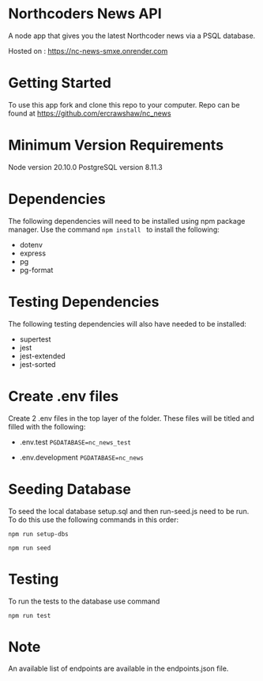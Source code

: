 # Northcoders News API

A node app that gives you the latest Northcoder news via a PSQL database.

Hosted on : https://nc-news-smxe.onrender.com

# Getting Started

To use this app fork and clone this repo to your computer. Repo can be found at https://github.com/ercrawshaw/nc_news

# Minimum Version Requirements

Node version 20.10.0
PostgreSQL version 8.11.3

# Dependencies

The following dependencies will need to be installed using npm package manager. Use the command ```npm install ``` to install the following:

* dotenv
* express
* pg
* pg-format

# Testing Dependencies

The following testing dependencies will also have needed to be installed:

* supertest
* jest
* jest-extended
* jest-sorted

# Create .env files

Create 2 .env files in the top layer of the folder. These files will be titled and filled with the following:

* .env.test
```PGDATABASE=nc_news_test```

* .env.development
```PGDATABASE=nc_news```

# Seeding Database

To seed the local database setup.sql and then run-seed.js need to be run. To do this use the following commands in this order:

```npm run setup-dbs```

```npm run seed```

# Testing

To run the tests to the database use command

```npm run test```


# Note

An available list of endpoints are available in the endpoints.json file.


